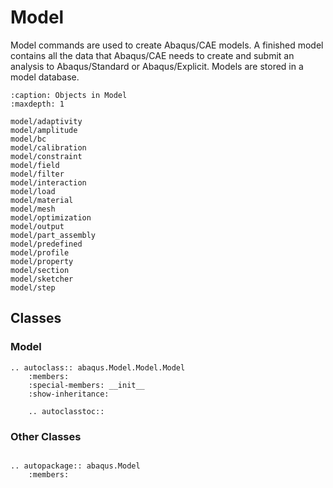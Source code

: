 # Model

Model commands are used to create Abaqus/CAE models. A finished model contains all the data that Abaqus/CAE needs to create and submit an analysis to Abaqus/Standard or Abaqus/Explicit. Models are stored in a model database.

```{toctree}
:caption: Objects in Model
:maxdepth: 1

model/adaptivity
model/amplitude
model/bc
model/calibration
model/constraint
model/field
model/filter
model/interaction
model/load
model/material
model/mesh
model/optimization
model/output
model/part_assembly
model/predefined
model/profile
model/property
model/section
model/sketcher
model/step
```

## Classes

### Model

```{eval-rst}
.. autoclass:: abaqus.Model.Model.Model
    :members:
    :special-members: __init__
    :show-inheritance:

    .. autoclasstoc::
```

### Other Classes

```{eval-rst}

.. autopackage:: abaqus.Model
    :members:
```
